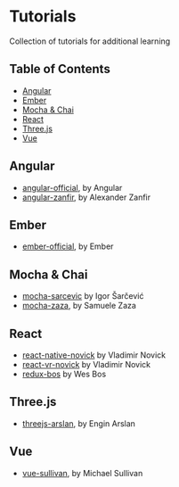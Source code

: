 # Tutorials

Collection of tutorials for additional learning


## Table of Contents

- [Angular](#angular)
- [Ember](#ember)
- [Mocha & Chai](#mocha--chai)
- [React](#react)
- [Three.js](#threejs)
- [Vue](#vue)


## Angular

- [angular-official](/angular-official), by Angular
- [angular-zanfir](/angular-zanfir), by Alexander Zanfir


## Ember

- [ember-official](/ember-official), by Ember


## Mocha & Chai

- [mocha-sarcevic](/mocha-sarcevic) by Igor Šarčević
- [mocha-zaza](/mocha-zaza), by Samuele Zaza


## React

- [react-native-novick](/react-native-novick) by Vladimir Novick
- [react-vr-novick](/react-vr-novick) by Vladimir Novick
- [redux-bos](/redux-bos) by Wes Bos


## Three.js

- [threejs-arslan](/threejs-arslan), by Engin Arslan


## Vue

- [vue-sullivan](/vue-sullivan), by Michael Sullivan